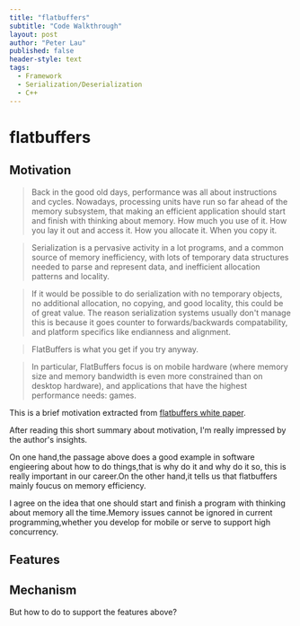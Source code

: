 ```yaml
---
title: "flatbuffers"
subtitle: "Code Walkthrough"
layout: post
author: "Peter Lau"
published: false
header-style: text
tags:
  - Framework
  - Serialization/Deserialization
  - C++
---
```


# flatbuffers

## Motivation

>Back in the good old days, performance was all about instructions and cycles. Nowadays, processing units have run so far ahead of the memory subsystem, that making an efficient application should start and finish with thinking about memory. How much you use of it. How you lay it out and access it. How you allocate it. When you copy it.

>Serialization is a pervasive activity in a lot programs, and a common source of memory inefficiency, with lots of temporary data structures needed to parse and represent data, and inefficient allocation patterns and locality.

>If it would be possible to do serialization with no temporary objects, no additional allocation, no copying, and good locality, this could be of great value. The reason serialization systems usually don't manage this is because it goes counter to forwards/backwards compatability, and platform specifics like endianness and alignment.

>FlatBuffers is what you get if you try anyway.

>In particular, FlatBuffers focus is on mobile hardware (where memory size and memory bandwidth is even more constrained than on desktop hardware), and applications that have the highest performance needs: games.


This is a brief motivation extracted from [flatbuffers white paper](https://flatbuffers.dev/flatbuffers_white_paper.html).

After reading this short summary about motivation, I'm really impressed by the author's insights.

On one hand,the passage above does a good example in software engieering about how to do things,that is why do it and why do it so, this is really important in our career.On the other hand,it tells us that flatbuffers mainly foucus on memory efficiency.

I agree on the idea that one should start and finish a program with thinking about memory all the time.Memory issues cannot be ignored in current programming,whether you develop for mobile or serve to support high concurrency.

## Features





## Mechanism

But how to do to support the features above?


